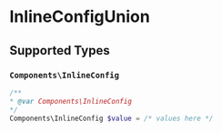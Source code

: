 # InlineConfigUnion


## Supported Types

### `Components\InlineConfig`

```php
/**
* @var Components\InlineConfig
*/
Components\InlineConfig $value = /* values here */
```


